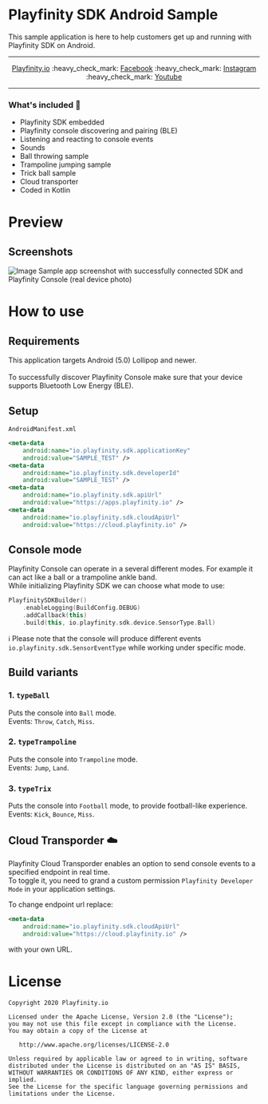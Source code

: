 # Playfinity SDK Android Sample 

This sample application is here to help customers get up and running with Playfinity SDK on Android.

-------

<p align="center">
    <a href="https://playfinity.io/">Playfinity.io</a>
    :heavy_check_mark:
    <a href="https://www.facebook.com/playfinity.io/">Facebook</a>
    :heavy_check_mark:
    <a href="https://www.instagram.com/playfinity_io/">Instagram</a>
    :heavy_check_mark:
    <a href="https://www.youtube.com/channel/UCiJSGEIcw_-OHlYjTOeJ-Ag/featured/">Youtube</a>
</p>

-------

### What's included :rocket:
- Playfinity SDK embedded
- Playfinity console discovering and pairing (BLE)
- Listening and reacting to console events
- Sounds
- Ball throwing sample
- Trampoline jumping sample
- Trick ball sample
- Cloud transporter
- Coded in Kotlin

# Preview

## Screenshots 
![Image](https://github.com/Playfinity/playfinity-recorder-android/blob/feature/playfinity-api-sample/DEV/screenshots/screenshots_01.png)
Sample app screenshot with successfully connected SDK and Playfinity Console (real device photo)

# How to use

## Requirements 

This application targets Android (5.0) Lollipop and newer.<br><br>
To successfully discover Playfinity Console make sure that your device supports Bluetooth Low Energy (BLE).

## Setup

`AndroidManifest.xml`

```xml
<meta-data
    android:name="io.playfinity.sdk.applicationKey"
    android:value="SAMPLE_TEST" />
<meta-data
    android:name="io.playfinity.sdk.developerId"
    android:value="SAMPLE_TEST" />
<meta-data
    android:name="io.playfinity.sdk.apiUrl"
    android:value="https://apps.playfinity.io" />
<meta-data
    android:name="io.playfinity.sdk.cloudApiUrl"
    android:value="https://cloud.playfinity.io" />
```

## Console mode

Playfinity Console can operate in a several different modes. For example it can act like a ball or a trampoline ankle band.<br>
While initializing Playfinity SDK we can choose what mode to use:

```kotlin
PlayfinitySDKBuilder()
    .enableLogging(BuildConfig.DEBUG)
    .addCallback(this)
    .build(this, io.playfinity.sdk.device.SensorType.Ball)
```

:information_source: Please note that the console will produce different events `io.playfinity.sdk.SensorEventType` while working under specific mode.

## Build variants

### 1. `typeBall`
Puts the console into `Ball` mode.<br>
Events: `Throw`, `Catch`, `Miss`.

### 2. `typeTrampoline`
Puts the console into `Trampoline` mode.<br>
Events: `Jump`, `Land`.

### 3. `typeTrix`
Puts the console into `Football` mode, to provide football-like experience.<br>
Events: `Kick`, `Bounce`, `Miss`.

## Cloud Transporder :cloud:
Playfinity Cloud Transporder enables an option to send console events to a specified endpoint in real time.<br>
To toggle it, you need to grand a custom permission `Playfinity Developer Mode` in your application settings.

To change endpoint url replace:

```xml
<meta-data
    android:name="io.playfinity.sdk.cloudApiUrl"
    android:value="https://cloud.playfinity.io" />
```

with your own URL.

# License

    Copyright 2020 Playfinity.io

    Licensed under the Apache License, Version 2.0 (the "License");
    you may not use this file except in compliance with the License.
    You may obtain a copy of the License at

       http://www.apache.org/licenses/LICENSE-2.0

    Unless required by applicable law or agreed to in writing, software
    distributed under the License is distributed on an "AS IS" BASIS,
    WITHOUT WARRANTIES OR CONDITIONS OF ANY KIND, either express or implied.
    See the License for the specific language governing permissions and
    limitations under the License.
